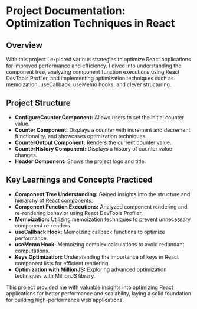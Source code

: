 # Project Documentation: Optimization Techniques in React

## Overview
With this project I explored various strategies to optimize React applications for improved performance and efficiency. I dived into understanding the component tree, analyzing component function executions using React DevTools Profiler, and implementing optimization techniques such as memoization, useCallback, useMemo hooks, and clever structuring.

## Project Structure
- **ConfigureCounter Component:** Allows users to set the initial counter value.
- **Counter Component:** Displays a counter with increment and decrement functionality, and showcases optimization techniques.
- **CounterOutput Component:** Renders the current counter value.
- **CounterHistory Component:** Displays a history of counter value changes.
- **Header Component:** Shows the project logo and title.

## Key Learnings and Concepts Practiced
- **Component Tree Understanding:** Gained insights into the structure and hierarchy of React components.
- **Component Function Executions:** Analyzed component rendering and re-rendering behavior using React DevTools Profiler.
- **Memoization:** Utilizing memoization techniques to prevent unnecessary component re-renders.
- **useCallback Hook:** Memoizing callback functions to optimize performance.
- **useMemo Hook:** Memoizing complex calculations to avoid redundant computations.
- **Keys Optimization:** Understanding the importance of keys in React component lists for efficient rendering.
- **Optimization with MillionJS:** Exploring advanced optimization techniques with MillionJS library.

This project provided me with valuable insights into optimizing React applications for better performance and scalability, laying a solid foundation for building high-performance web applications.